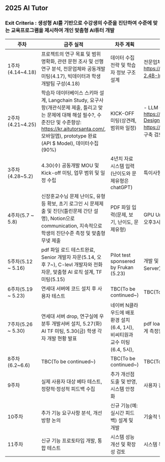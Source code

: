 ## 2025 AI Tutor
### Exit Criteria  : 생성형 AI를 기반으로 수강생의 수준을 진단하여 수준에 맞는 교육프로그램을 제시하여 개인 맞춤형 AI튜터 개발

| 주차            | 금주 실적                                                         | 차주 계획                                                      | 주요 이슈 및 리스크                        |
|-----------------|--------------------------------------------------------------------|----------------------------------------------------------------|--------------------------------------------|
| 1주차(4.14~4.18) | 프로젝트의 연구 목표 및 범위 명확화, 관련 문헌 조사 및 선행연구 분석, 전문업체와 공동개발미팅(4.17), 빅데이터과 학생 개발팀 구성(4.18) | 데이터 수집 전략 및 학습자 정보 구조 설계                      | 전문업체의 개발플랫폼에서 공동 개발, Huggingface의 LG https://huggingface.co/LGAI-EXAONE/EXAONE-3.5-2.4B-Instruct 1차 검토   |
| 2주차(4.21~4.25) | 학습자 데이터베이스 스키마 설계, Langchain Study, 요구사항(개관식문제 제출, 틀리고 맞는 문제에 대해 해설 필수?, 수준진단 및 수준향상: https://kr.aitutorsanta.com/, 모바일앱), prototype 완료(API $ Model), 데이터수집(90%)          | KICK-OFF 미팅(상견례, 범위와 일정)                |  - LLM 공부 : https://github.com/ancestor9/2025_Spring_Capstone-Design/tree/main/Week07, - https://lightning.ai/ancestorcho30/home 에서 개발환경구축 검토, DSPy 고려# 2025 AI Tutor
| 3주차(4.28~5.2)           | 4.30(수) 공동개발 MOU 및 Kick-off 미팅, 업무 범위 및 일정 수립   | 4년치 자료 시스템 입력(난이도와 문제유형은 chatGPT)                      | 특이사항 없음     |
| 4주차(5.7 ~ 5.8)           | 신장훈교수님 문제 난이도, 유형 등 확보, 초기 로그인 시 문제제출 및 진단(틀린문제 간단 설명), Notion으로 communication, 지속적으로 학생의 진단수준 측정 및 맞춤형 무넺 제출              | PDF 파일 입력(문제, 보기, 난이도, 문제유형)                    | GPU Unix 서버 Setting하기(최재석박사 자문), 매 주 금요일 오후3시 개발팀 미팅        |
| 5주차(5.12 ~ 5.16)           | pdf 파일 로드 테스트완료, Senior 개발자 자문(5.14, 오후 7~), C-levl 개발자와 전화 자문, 맞춤형 AI 로직 설계, TF 미팅(5.15)                      | Pilot test sponsered by Frukan (5.23)                   | 개발 및 배포 환경 검토중(Vultr, Ligttning ai, 연세 GPU Server), 업체와 협업 진행 검토 중        |
| 6주차(5.19 ~ 5.23)           | 연세대 서버에 코드 설치 후 사용자 테스트         | TBC(To be continued~)                             | TBC(To be continued~)           |
| 7주차(5.26 ~ 5.30)           | 연세대 서버 drop, 연구실에 우분투 개발서버 설치, 5.27(화) AI TF 미팅, 5.30(금) 학생 각자 개발 현황 발표| 네이버 N클라우드에 배포 환경 설치(6.4, 1시), 비씨티원과 교수 미팅(6.4, 5시),   | pdf loading, 학생들의 현재 문재유형별 수준을 시계열로 어떻게 측정할까?(BMK)    |
| 8주차(6.2~6.6)           | TBC(To be continued~)                | TBC(To be continued~)                        | TBC(To be continued~)      |
| 9주차           | 실제 사용자 대상 베타 테스트, 정량적·정성적 피드백 수집            | 추가 개선점 도출 및 반영, 시스템 안정화                        | 사용자 참여율 저조 및 피드백 미흡          |
| 10주차          | 추가 기능 요구사항 분석, 개선 방향 논의                            | 신규 기능(예: 실시간 피드백) 설계 및 개발                      | 기술적 난이도 증가 및 일정 관리            |
| 11주차          | 신규 기능 프로토타입 개발, 통합 테스트                             | 시스템 성능 개선 및 확장성 검토                                | 시스템 복잡도 증가 및 유지보수성 저하      |
